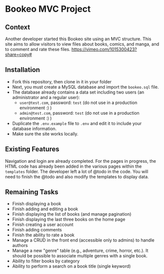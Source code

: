 # Bookeo MVC Project

## Context
Another developer started this Bookeo site using an MVC structure. This site aims to allow visitors to view files about books, comics, and manga, and to comment and rate these files.
https://vimeo.com/1015300423?share=copy#

## Installation
* Fork this repository, then clone in it in your folder
* Next, you must create a MySQL database and import the `bookeo.sql` file.
* The database already contains a data set including two users (an administrator and a regular user):
    * `user@test.com`, password: `test` (do not use in a production environment :) )
    * `admin@test.com`, password: `test` (do not use in a production environment :) )
* Duplicate the `.env.example` file to `.env` and edit it to include your database information.
* Make sure the site works locally.

## Existing Features
Navigation and login are already completed. For the pages in progress, the HTML code has already been added in the various pages within the `templates` folder. The developer left a lot of @todo in the code.
You will need to finish the @todo and also modify the templates to display data.

## Remaining Tasks
* Finish displaying a book
* Finish adding and editing a book
* Finish displaying the list of books (and manage pagination)
* Finish displaying the last three books on the home page
* Finish creating a user account
* Finish adding comments
* Finish the ability to rate a book
* Manage a CRUD in the front end (accessible only to admins) to handle authors
* Manage a new "genre" table (e.g., adventure, crime, horror, etc.). It should be possible to associate multiple genres with a single book.
* Ability to filter books by category
* Ability to perform a search on a book title (single keyword)
